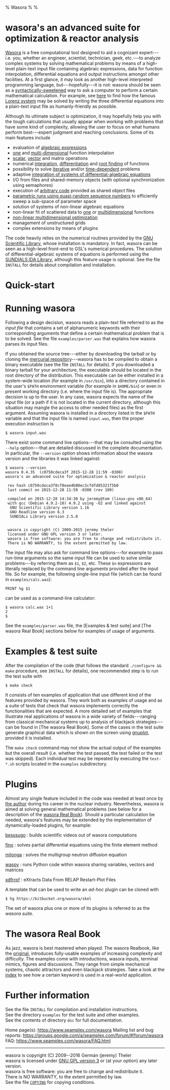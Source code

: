 % Wasora
%
%

# wasora's an advanced suite for optimization & reactor analysis

[Wasora](https://www.seamplex.com/wasora) is a free computational tool designed to aid a cognizant expert---i.e. you, whether an engineer, scientist, technician, geek, etc.---to analyze complex systems by solving mathematical problems by means of a high-level plain-text input file containing algebraic expressions, data for function interpolation, differential equations and output instructions amongst other facilities. At a first glance, it may look as another high-level interpreted programming language, but---hopefully---it is not: wasora should be seen as a [syntactically-sweetened](http://en.wikipedia.org/wiki/Syntactic_sugar) way to ask a computer to perform a certain mathematical calculation. For example, see [here](https://wasora.bitbucket.org/realbook/._realbook006.html) to find how the famous [Lorenz system](http://en.wikipedia.org/wiki/Lorenz_system) may be solved by writing the three differential equations into a plain-text input file as humanly-friendly as possible.

Although its ultimate subject is optimization, it may hopefully help you with the tough calculations that usually appear when working with problems that have some kind of complexity, allowing the user to focus on what humans perform best---expert judgment and reaching conclusions. Some of its main features include

  * evaluation of [algebraic expressions](https://wasora.bitbucket.org/realbook/._realbook003.html)
  * [one](https://wasora.bitbucket.org/realbook/._realbook008.html) and [multi-dimensional](https://wasora.bitbucket.org/realbook/._realbook010.html) function interpolation
  * [scalar](https://wasora.bitbucket.org/realbook/._realbook002.html), [vector](https://wasora.bitbucket.org/realbook/._realbook007.html) and matrix operations
  * numerical [integration](https://wasora.bitbucket.org/realbook/._realbook009.html), [differentiation](https://wasora.bitbucket.org/realbook/._realbook013.html) and [root finding](https://wasora.bitbucket.org/realbook/._realbook015.html) of functions
  * possibility to solve [iterative](https://wasora.bitbucket.org/realbook/._realbook018.html) and/or [time-dependent](https://wasora.bitbucket.org/realbook/._realbook004.html) problems
  * adaptive [integration of systems of differential-algebraic equations](https://wasora.bitbucket.org/realbook/._realbook020.html)
  * I/O from files and shared-memory objects (with optional synchronization using semaphores)
  * execution of [arbitrary code](https://wasora.bitbucket.org/realbook/._realbook012.html) provided as shared object files
  * [parametric runs using quasi-random sequence numbers](https://wasora.bitbucket.org/realbook/._realbook016.html) to efficiently sweep a sub-space of parameter space 
  * solution of systems of non-linear algebraic equations
  * non-linear fit of scattered data to [one](https://wasora.bitbucket.org/realbook/._realbook015.html) or [multidimensional](https://wasora.bitbucket.org/realbook/._realbook017.html) functions
  * [non-linear multidimensional optimization](https://wasora.bitbucket.org/realbook/._realbook015.html)
  * management of unstructured grids
  * complex extensions by means of plugins

The code heavily relies on the numerical routines provided by the [GNU Scientific Library](http://www.gnu.org/software/gsl/), whose installation is mandatory. In fact, wasora can be seen as a high-level front-end to GSL's numerical procedures. The solution of differential-algebraic systems of equations is performed using the [SUNDIALS IDA Library](http://computation.llnl.gov/casc/sundials/main.html), although this feature usage is optional. See the file `INSTALL` for details about compilation and installation.


# Quick-start

# Running wasora

Following a design decision, wasora reads a plain-text file referred to as the _input file_ that contains a set of alphanumeric keywords with their corresponding arguments that define a certain mathematical problem that is to be solved. See the file `examples/parser.was` that explains how wasora parses its input files.

If you obtained the source tree---either by downloading the tarball or by cloning the [mercurial repository](https://bitbucket.org/wasora/wasora)---wasora has to be compiled to obtain a binary executable (see the file `INSTALL` for details). If you downloaded a binary tarball for your architecture, the executable should be located in the root directory of the distribution. This executable can be either installed in a system-wide location (for example in `/usr/bin`), into a directory contained in the user's `$PATH` environment variable (for example in `$HOME/bin`) or even in present working directory (i.e. where the input file is). The appropriate decision is up to the user. In any case, wasora expects the name of the input file (or a path if it is not located in the current directory, although this situation may mangle the access to other needed files) as the first argument. Assuming wasora is installed in a directory listed in the `$PATH` variable and that the input file is named `input.was`, then the proper execution instruction is

    $ wasora input.was

There exist some command line options---that may be consulted using the `--help` option---that are detailed discussed in the complete documentation. In particular, the `--version` option shows information about the wasora version and the libraries it was linked against:

```
$ wasora --version
wasora 0.4.35  (c0750cdeca3f 2015-12-28 11:59 -0300)
wasora's an advanced suite for optimization & reactor analysis

 rev hash c0750cdeca3f8cf8eae4b80ec3cfdfd85321f5b0
 last commit on 2015-12-28 11:59 -0300 (rev 189)

 compiled on 2015-12-28 14:34:30 by jeremy@tom (linux-gnu x86_64)
 with gcc (Debian 4.9.2-10) 4.9.2 using -O2 and linked against
  GNU Scientific Library version 1.16
  GNU Readline version 6.3
  SUNDIALs Library version 2.5.0


 wasora is copyright (C) 2009-2015 jeremy theler
 licensed under GNU GPL version 3 or later.
 wasora is free software: you are free to change and redistribute it.
 There is NO WARRANTY, to the extent permitted by law.
```

The input file may also ask for command line options---for example to pass run-time arguments so the same input file can be used to solve similar problems---by referring them as `$1`, `$2`, etc. These `$n` expressions are literally replaced by the command line arguments provided after the input file. So for example, the following single-line input file (which can be found in `examples/calc.was`):

```wasora
PRINT %g $1
```

can be used as a command-line calculator:

```
$ wasora calc.was 1+1
2
$
```

See the `examples/parser.was` file, the [Examples & test suite] and [The wasora Real Book] sections below for examples of usage of arguments.


# Examples & test suite

After the compilation of the code (that follows the standard `./configure && make` procedure, see `INSTALL` for details), one recommended step is to run the test suite with

```
$ make check
```

It consists of ten examples of application that use different kind of the features provided by wasora. They work both as examples of usage and as a suite of tests that check that wasora implements correctly the functionalities that are expected. A more detailed set of examples that illustrate real applications of wasora in a wide variety of fields---ranging from classical mechanical systems up to analysis of blackjack strategies---can be found in [The wasora Real Book]. Some of the cases in the test suite generate graphical data which is shown on the screen using [gnuplot](http://www.gnuplot.info/), provided it is installed.

The `make check` command may not show the actual output of the examples but the overall result (i.e. whether the test passed, the test failed or the test was skipped). Each individual test may be repeated by executing the `test-*.sh` scripts located in the `examples` subdirectory.

# Plugins

Almost any single feature included in the code was needed at least once by [the author](http://www.seamplex.com/jeremy) during his career in the nuclear industry. Nevertheless, wasora is aimed at solving general mathematical problems (see below for a description of the [wasora Real Book](#the-wasora-real-book)). Should a particular calculation be needed, wasora's features may be extended by the implementation of dynamically-loaded plugins, for example:

[besssugo](https://wasora.bitbucket.org/besssugo)
:   builds scientific videos out of wasora computations

[fino](https://bitbucket.org/wasora/wasora/fino)
:   solves partial differential equations using the finite element method

[milonga](https://wasora.bitbucket.org/milonga)
:   solves the multigroup neutron diffusion equation

[waspy](https://bitbucket.org/wasora/wasora/waspy)
:   runs Python code within wasora sharing variables, vectors and matrices

[xdfrrpf](https://bitbucket.org/tenuc/wasora/xdfrrpf)
:   eXtracts Data From RELAP Restart-Plot Files


A template that can be used to write an _ad-hoc_ plugin can be cloned with

    $ hg https://bitbucket.org/wasora/skel

The set of wasora plus one or more of its plugins is referred to as the _wasora suite_.


# The wasora Real Book

As jazz, wasora is best mastered when played. The wasora Realbook, like the [original](http://en.wikipedia.org/wiki/Real_Book), introduces fully-usable examples of increasing complexity and difficulty. The examples come with introductions, wasora inputs, terminal mimics, figures and discussions. They range from simple mechanical systems, chaotic attractors and even blackjack strategies. Take a look at the [index](https://wasora.bitbucket.org/realbook/genindex.html) to see how a certain keyword is used in a real-world application. 


# Further information

See the file `INSTALL` for compilation and installation instructions.  
See the directory `examples` for the test suite and other examples.  
See the contents of directory `doc` for full documentation.  

Home page(s): <https://www.seamplex.com/wasora>
Mailing list and bug reports: <https://groups.google.com/a/seamplex.com/forum/#!forum/wasora>  
FAQ: <https://www.seamplex.com/wasora/FAQ.html>

----------------------------------------------------

wasora is copyright (C) 2009--2016 Germán (jeremy) Theler  
wasora is licensed under [GNU GPL version 3](http://www.gnu.org/copyleft/gpl.html) or (at your option) any later version.  
wasora is free software: you are free to change and redistribute it.  
There is NO WARRANTY, to the extent permitted by law.  
See the file [`COPYING`](https://bitbucket.org/wasora/wasora/src/default/COPYING) for copying conditions.  
